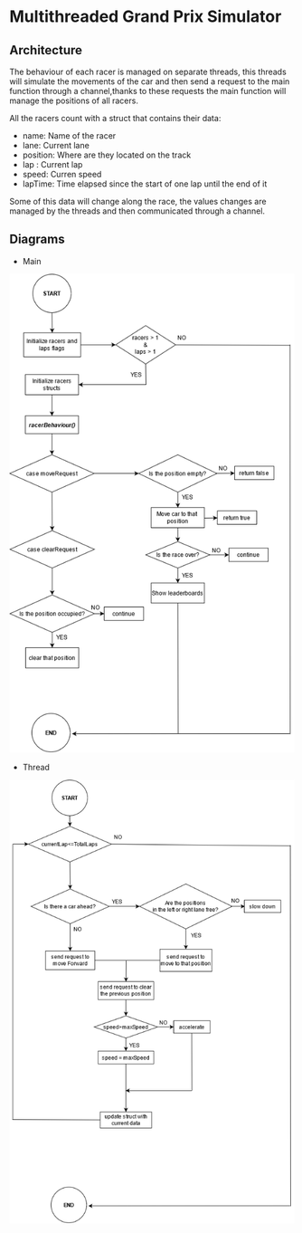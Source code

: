 Multithreaded Grand Prix Simulator
==================================

Architecture
----------------------
The behaviour of each racer is managed on separate threads, this threads will simulate the movements of the car and then send a request to the main function through a channel,thanks to these requests the main function will manage the positions of all racers.

All the racers count with a struct that contains their data:
- name: Name of the racer      
- lane: Current lane     
- position: Where are they located on the track
- lap : Current lap       
- speed: Curren speed     
- lapTime: Time elapsed since the start of one lap until the end of it

Some of this data will change along the race, the values changes are managed by the threads and then communicated through a channel.

Diagrams
----------------------
- Main

![Grand Prix](main.png)

- Thread

![Grand Prix](thread.png)
